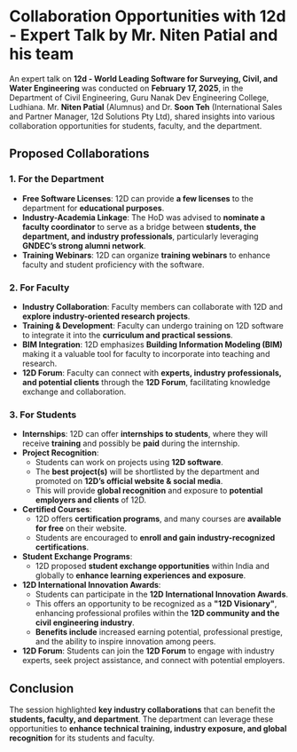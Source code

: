 # Collaboration Opportunities with 12d - Expert Talk by Mr. Niten Patial and his team 

An expert talk on **12d - World Leading Software for Surveying, Civil, and Water Engineering** was conducted on **February 17, 2025**, in the Department of Civil Engineering, Guru Nanak Dev Engineering College, Ludhiana. Mr. **Niten Patial** (Alumnus) and Dr. **Soon Teh** (International Sales and Partner Manager, 12d Solutions Pty Ltd), shared insights into various collaboration opportunities for students, faculty, and the department.  

## **Proposed Collaborations**  

### **1. For the Department**
- **Free Software Licenses**: 12D can provide **a few licenses** to the department for **educational purposes**.  
- **Industry-Academia Linkage**: The HoD was advised to **nominate a faculty coordinator** to serve as a bridge between **students, the department, and industry professionals**, particularly leveraging **GNDEC’s strong alumni network**.  
- **Training Webinars**: 12D can organize **training webinars** to enhance faculty and student proficiency with the software.  

### **2. For Faculty**
- **Industry Collaboration**: Faculty members can collaborate with 12D and **explore industry-oriented research projects**.  
- **Training & Development**: Faculty can undergo training on 12D software to integrate it into the **curriculum and practical sessions**.  
- **BIM Integration**: 12D emphasizes **Building Information Modeling (BIM)** making it a valuable tool for faculty to incorporate into teaching and research.  
- **12D Forum**: Faculty can connect with **experts, industry professionals, and potential clients** through the **12D Forum**, facilitating knowledge exchange and collaboration.  

### **3. For Students**
- **Internships**: 12D can offer **internships to students**, where they will receive **training** and possibly be **paid** during the internship.  
- **Project Recognition**:  
  - Students can work on projects using **12D software**.  
  - The **best project(s)** will be shortlisted by the department and promoted on **12D’s official website & social media**.  
  - This will provide **global recognition** and exposure to **potential employers and clients** of 12D.  
- **Certified Courses**:  
  - 12D offers **certification programs**, and many courses are **available for free** on their website.  
  - Students are encouraged to **enroll and gain industry-recognized certifications**.  
- **Student Exchange Programs**:  
  - 12D proposed **student exchange opportunities** within India and globally to **enhance learning experiences and exposure**.  
- **12D International Innovation Awards**:  
  - Students can participate in the **12D International Innovation Awards**.  
  - This offers an opportunity to be recognized as a **"12D Visionary"**, enhancing professional profiles within the **12D community and the civil engineering industry**.  
  - **Benefits include** increased earning potential, professional prestige, and the ability to inspire innovation among peers.  
- **12D Forum**: Students can join the **12D Forum** to engage with industry experts, seek project assistance, and connect with potential employers.  

## **Conclusion**  
The session highlighted **key industry collaborations** that can benefit the **students, faculty, and department**. The department can leverage these opportunities to **enhance technical training, industry exposure, and global recognition** for its students and faculty. 
